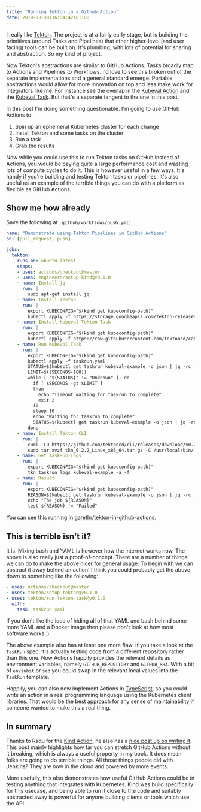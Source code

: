 ```yaml
---
title: "Running Tekton in a Github Action"
date: 2019-08-30T16:54:42+01:00
---
```


I really like [Tekton](https://tekton.dev/). The project is at a fairly early stage, but is building the primitives
(around Tasks and Pipelines) that other higher-level (and user facing) tools can be built on. It's plumbing, with
lots of potential for sharing and abstraction. So my kind of project.

Now Tekton's abstractions are similar to GitHub Actions. Tasks broadly map to Actions and Pipelines to Workflows.
I'd love to see this broken out of the separate implementations and a general standard emerge. Portable abstractions
would allow for more innovation on top and less make work for integrators like me. For instance see the overlap in the
[Kubeval Action](https://github.com/instrumenta/kubeval-action) and the [Kubeval Task](https://github.com/tektoncd/catalog/tree/master/kubeval).
But that's a separate tangent to the one in this post. 

In this post I'm doing something questionable. I'm going to use GitHub Actions to:

1. Spin up an ephemeral Kubernetes cluster for each change
2. Install Tekton and some tasks on the cluster
3. Run a task
4. Grab the results

Now while you could use this to run Tekton tasks on GitHub instead of Actions, you would be paying quite a large performance
cost and wasting lots of compute cycles to do it. This is however useful in a few ways. It's handy if you're building
and testing Tekton tasks or pipelines. It's also useful as an example of the terrible things you can do with a platform
as flexible as GitHub Actions.

## Show me how already

Save the following at `.github/workflows/push.yml`:

```yaml
name: "Demonstrate using Tekton Pipelines in GitHub Actions"
on: [pull_request, push]

jobs:
  tekton:
    runs-on: ubuntu-latest
    steps:
    - uses: actions/checkout@master
    - uses: engineerd/setup-kind@v0.1.0
    - name: Install jq
      run: |
        sudo apt-get install jq
    - name: Install Tekton
      run: |
        export KUBECONFIG="$(kind get kubeconfig-path)"
        kubectl apply -f https://storage.googleapis.com/tekton-releases/latest/release.yaml
    - name: Install Kubeval Tekton Task
      run: |
        export KUBECONFIG="$(kind get kubeconfig-path)"
        kubectl apply -f https://raw.githubusercontent.com/tektoncd/catalog/master/kubeval/kubeval.yaml
    - name: Run Kubeval Task
      run: |
        export KUBECONFIG="$(kind get kubeconfig-path)"
        kubectl apply -f taskrun.yaml
        STATUS=$(kubectl get taskrun kubeval-example -o json | jq -rc .status.conditions[0].status)
        LIMIT=$((SECONDS+180))
        while [ "${STATUS}" != "Unknown" ]; do
          if [ $SECONDS -gt $LIMIT ]
          then
            echo "Timeout waiting for taskrun to complete"
            exit 2
          fi
          sleep 10
          echo "Waiting for taskrun to complete"
          STATUS=$(kubectl get taskrun kubeval-example -o json | jq -rc .status.conditions[0].status)
        done
    - name: Install Tekton CLI
      run: |
        curl -LO https://github.com/tektoncd/cli/releases/download/v0.2.2/tkn_0.2.2_Linux_x86_64.tar.gz
        sudo tar xvzf tkn_0.2.2_Linux_x86_64.tar.gz -C /usr/local/bin/ tkn
    - name: Get TaskRun Logs
      run: |
        export KUBECONFIG="$(kind get kubeconfig-path)"
        tkn taskrun logs kubeval-example -a -f
    - name: Result
      run: |
        export KUBECONFIG="$(kind get kubeconfig-path)"
        REASON=$(kubectl get taskrun kubeval-example -o json | jq -rc .status.conditions[0].reason)
        echo "The job ${REASON}"
        test ${REASON} != "Failed"
```

You can see this running in [garethr/tekton-in-github-actions](https://github.com/garethr/tekton-in-github-actions/commit/eab21df93836348c97a34f3d263a0873a879a27e/checks).


## This is terrible isn't it?

It is. Mixing bash and YAML is however how the internet works now. The above is also really just a proof-of-concept.
There are a number of things we can do to make the above nicer for general usage. To begin with we can abstract it
away behind an action! I think you could probably get the above down to something like the following:

```yaml
- uses: actions/checkout@master
- uses: tekton/setup-tekton@v0.1.0
- uses: tekton/run-tekton-task@v0.1.0
  with:
    task: taskrun.yaml
```

If you don't like the idea of hiding all of that YAML and bash behind some more YAML and a Docker image then please
don't look at how most software works :)

The above example also has at least one more flaw. If you take a look at the `TaskRun` spec, it's actually testing code from a different
repository rather than this one. Now Actions happily provides the relevant details as environment variables, namely
`GITHUB_REPOSITORY` and `GITHUB_SHA`. With a bit of `envsubst` or `sed` you could swap in the relevant local values into
the `TaskRun` template.

Happily, you can also now implement Actions in [TypeScript](https://github.com/actions/javascript-template), so you could write an action in a real programming language using
the Kubernetes client libraries. That would be the best approach for any sense of maintainability if someone wanted
to make this a real thing.


## In summary

Thanks to Radu for the [Kind Action](https://github.com/marketplace/actions/kind-kubernetes-in-docker-action), he also has a [nice post up on writing it](https://radu-matei.com/blog/building-github-actions/).
This post mainly highlights how far you can stretch GitHub Actions without it breaking, which is always a useful property
in my book. It does mean folks are going to do terrible things. All those things people did with Jenkins? They are now in the cloud
and powered by more events.

More usefully, this also demonstrates how useful GitHub Actions could be in testing anything that integrates with Kubernetes.
Kind was build specifically for this usecase, and being able to run it close to the code and suitably abstracted away is
powerful for anyone building clients or tools which use the API.




